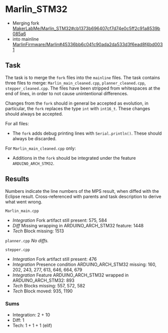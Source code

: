 # Marlin_STM32
- Merging fork [MakerLabMe/Marlin_STM32#cb1373b696407cf7d74e0c5ff2c91a8539b085a6](https://github.com/MakerLabMe/Marlin_STM32/commit/cb1373b696407cf7d74e0c5ff2c91a8539b085a6)
- into mainline [MarlinFirmware/Marlin#45336bb6c041c90ada2da533d3f6ead8f4bd0031](https://github.com/MarlinFirmware/Marlin/commit/45336bb6c041c90ada2da533d3f6ead8f4bd0031)

## Task
The task is to merge the `fork` files into the `mainline` files.
The task contains three files to merge: `Marlin_main_cleaned.cpp`, `planner_cleaned.cpp`, `stepper_cleaned.cpp`.
The files have been stripped from whitespaces at the end of lines, in order to not cause unintentional differences.

Changes from the `fork` should in general be accepted as evolution, in particular, the `fork` replaces the type `int` with `int16_t`. These changes should always be accepted.

For all files:
* The `fork` adds debug printing lines with `Serial.println()`. These should always be discarded.

For `Marlin_main_cleaned.cpp` only:
* Additions in the `fork` should be integrated under the feature `ARDUINO_ARCH_STM32`.

## Results
Numbers indicate the line numbers of the MPS result, when diffed with the Eclipse result.
Cross-referenced with parents and task description to derive what went wrong.

`Marlin_main.cpp`
* _Integration_ Fork artifact still present: 575, 584
* _Diff_ Missing wrapping in ARDUINO_ARCH_STM32 feature: 1448
* _Tech_ Block missing: 1513

`planner.cpp`
_No diffs._

`stepper.cpp`
* _Integration_ Fork artifact still present: 476
* _Integration_ Presence condition ARDUINO_ARCH_STM32 missing: 160, 202, 243, 277, 613, 646, 664, 679
* _Integration_ Feature ARDUINO_ARCH_STM32 wrapped in ARDUINO_ARCH_STM32: 893
* _Tech_ Blocks missing: 557, 572, 582
* _Tech_ Block moved: 935, 1190

### Sums

* Integration: 2 + 10
* Diff: 1
* Tech: 1 + 1 + 1 (elif)